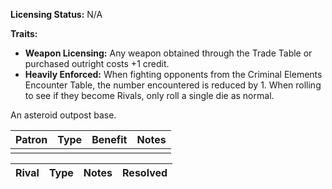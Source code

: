 **Licensing Status:** N/A

**Traits:**

* **Weapon Licensing:** Any weapon obtained through the Trade Table or purchased outright costs +1 credit.
* **Heavily Enforced:** When fighting opponents from the Criminal Elements Encounter Table, the number encountered is reduced by 1. When rolling to see if they become Rivals, only roll a single die as normal.

An asteroid outpost base.

| Patron | Type | Benefit | Notes |
| ------ | ---- | ------- | ----- |
|        |      |         |       |

| Rival       | Type             | Notes                          | Resolved                                                                   |
| ----------- | ---------------- | ------------------------------ | -------------------------------------------------------------------------- |
